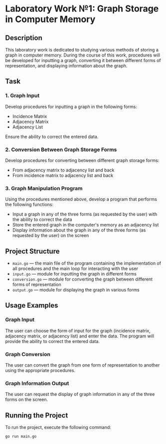 # Laboratory Work №1: Graph Storage in Computer Memory

## Description

This laboratory work is dedicated to studying various methods of storing a graph in computer memory. During the course of this work, procedures will be developed for inputting a graph, converting it between different forms of representation, and displaying information about the graph.

## Task

### 1. Graph Input

Develop procedures for inputting a graph in the following forms:
- Incidence Matrix
- Adjacency Matrix
- Adjacency List

Ensure the ability to correct the entered data.

### 2. Conversion Between Graph Storage Forms

Develop procedures for converting between different graph storage forms:
- From adjacency matrix to adjacency list and back
- From incidence matrix to adjacency list and back

### 3. Graph Manipulation Program

Using the procedures mentioned above, develop a program that performs the following functions:
- Input a graph in any of the three forms (as requested by the user) with the ability to correct the data
- Store the entered graph in the computer's memory as an adjacency list
- Display information about the graph in any of the three forms (as requested by the user) on the screen

## Project Structure

- `main.go` — the main file of the program containing the implementation of all procedures and the main loop for interacting with the user
- `input.go` — module for inputting the graph in different forms
- `conversion.go` — module for converting the graph between different forms of representation
- `output.go` — module for displaying the graph in various forms

## Usage Examples

### Graph Input

The user can choose the form of input for the graph (incidence matrix, adjacency matrix, or adjacency list) and enter the data. The program will provide the ability to correct the entered data.

### Graph Conversion

The user can convert the graph from one form of representation to another using the appropriate procedures.

### Graph Information Output

The user can request the display of graph information in any of the three forms on the screen.

## Running the Project

To run the project, execute the following command:

```bash
go run main.go
